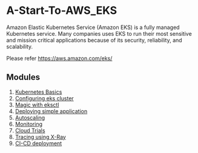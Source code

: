# A-Start-To-AWS_EKS
Amazon Elastic Kubernetes Service (Amazon EKS) is a fully managed Kubernetes service. Many companies uses EKS to run their most sensitive and mission critical applications because of its security, reliability, and scalability.

Please refer https://aws.amazon.com/eks/

## Modules
1. <a href="https://github.com/karthikreddy958/A-Start-To-AWS_EKS/tree/master/Kubenetes-Basics">Kubernetes Basics</a>
2. <a href="">Configuring eks cluster</a> 
3. <a href="">Magic with eksctl</a>
4. <a href="">Deploying simple application</a>
5. <a href="">Autoscaling</a>
6. <a href="">Monitoring</a>
7. <a href="">Cloud Trials</a>
8. <a href="">Tracing using X-Ray</a>
8. <a href="">CI-CD deployment</a>



